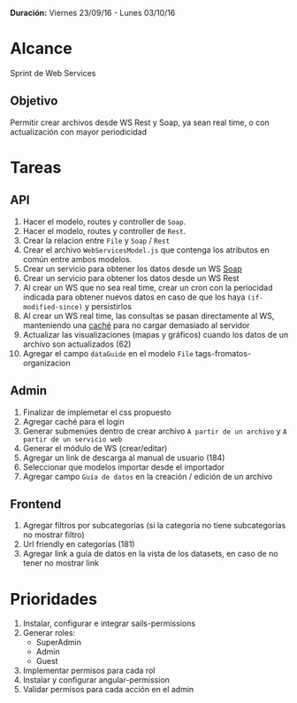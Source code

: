 **Duración:** Viernes 23/09/16 - Lunes 03/10/16

# Alcance
Sprint de Web Services

## Objetivo
Permitir crear archivos desde WS Rest y Soap, ya sean real time, o con actualización con mayor periodicidad

# Tareas

## API
1. Hacer el modelo, routes y controller de `Soap`.
2. Hacer el modelo, routes y controller de `Rest`.
3. Crear la relacion entre `File` y `Soap` / `Rest`
4. Crear el archivo `WebServicesModel.js` que contenga los atributos en común entre ambos modelos.
5. Crear un servicio para obtener los datos desde un WS [Soap](https://github.com/vpulim/node-soap)
6. Crear un servicio para obtener los datos desde un WS Rest
7. Al crear un WS que no sea real time, crear un cron con la periocidad indicada para obtener nuevos datos
 en caso de que los haya `(if-modified-since)` y persistirlos
8. Al crear un WS real time, las consultas se pasan directamente al WS,
 manteniendo una [caché](https://github.com/ptarjan/node-cache) para no cargar demasiado al servidor
9. Actualizar las visualizaciones (mapas y gráficos) cuando los datos de un archivo son actualizados (62)
10. Agregar el campo `dataGuide` en el modelo `File`
tags-fromatos-organizacion

## Admin
1. Finalizar de implemetar el css propuesto
2. Agregar caché para el login
3. Generar submenúes dentro de crear archivo `A partir de un archivo` y `A partir de un servicio web`
4. Generar el módulo de WS (crear/editar)
5. Agregar un link de descarga al manual de usuario (184)
6. Seleccionar que modelos importar desde el importador
7. Agregar campo `Guía de datos` en la creación / edición de un archivo

## Frontend
1. Agregar filtros por subcategorías (si la categoría no tiene subcategorías no mostrar filtro)
2. Url friendly en categorías (181)
3. Agregar link a guía de datos en la vista de los datasets, en caso de no tener no mostrar link

# Prioridades
1. Instalar, configurar e integrar sails-permissions
2. Generar roles:
    - SuperAdmin
    - Admin
    - Guest
3. Implementar permisos para cada rol
4. Instalar y configurar angular-permission
5. Validar permisos para cada acción en el admin



